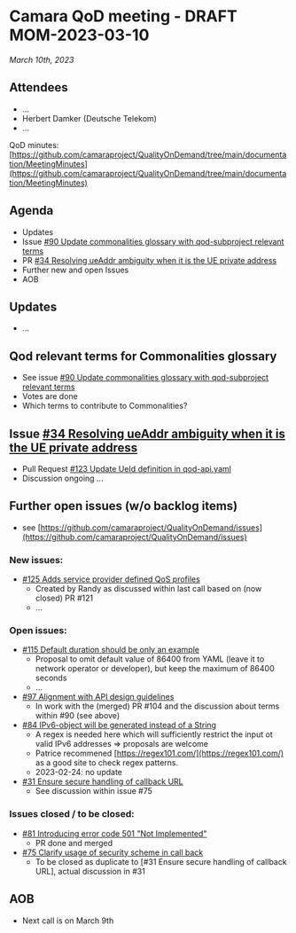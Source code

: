 # Camara QoD meeting - DRAFT MOM-2023-03-10

*March 10th, 2023*

## Attendees

* ...
* Herbert Damker (Deutsche Telekom)
* ...

QoD minutes: [https://github.com/camaraproject/QualityOnDemand/tree/main/documentation/MeetingMinutes](https://github.com/camaraproject/QualityOnDemand/tree/main/documentation/MeetingMinutes)

## Agenda

* Updates
* Issue [#90 Update commonalities glossary with qod-subproject relevant terms](https://github.com/camaraproject/QualityOnDemand/issues/90)
* PR [#34 Resolving ueAddr ambiguity when it is the UE private address](https://github.com/camaraproject/QualityOnDemand/pull/34)
* Further new and open Issues
* AOB

## Updates
* ...

## Qod relevant terms for Commonalities glossary

* See issue [#90 Update commonalities glossary with qod-subproject relevant terms](https://github.com/camaraproject/QualityOnDemand/issues/90)
* Votes are done
* Which terms to contribute to Commonalities?

## Issue [#34 Resolving ueAddr ambiguity when it is the UE private address](https://github.com/camaraproject/QualityOnDemand/pull/34)

* Pull Request [#123 Update UeId definition in qod-api.yaml](https://github.com/camaraproject/QualityOnDemand/pull/123)
* Discussion ongoing ...

## Further open issues (w/o backlog items)

* see [https://github.com/camaraproject/QualityOnDemand/issues](https://github.com/camaraproject/QualityOnDemand/issues)

### New issues:


* [#125 Adds service provider defined QoS profiles](https://github.com/camaraproject/QualityOnDemand/issues/125)
  *  Created by Randy as discussed within last call based on (now closed) PR #121
  *  ...

### Open issues:

* [#115 Default duration should be only an example](https://github.com/camaraproject/QualityOnDemand/issues/115)
  * Proposal to omit default value of 86400 from YAML (leave it to network operator or developer), but keep the maximum of 86400 seconds
  * ...
* [#97 Alignment with API design guidelines](https://github.com/camaraproject/QualityOnDemand/pull/97)
    * In work with the (merged) PR #104 and the discussion about terms within #90 (see above)
* [#84 IPv6-object will be generated instead of a String](https://github.com/camaraproject/QualityOnDemand/pull/84)
    * A regex is needed here which will sufficiently restrict the input ot valid IPv6 addresses => proposals are welcome
    * Patrice recommened [https://regex101.com/](https://regex101.com/) as a good site to check regex patterns.
    * 2023-02-24: no update
* [#31 Ensure secure handling of callback URL](https://github.com/camaraproject/QualityOnDemand/pull/31)
    * See discussion within issue #75

### Issues closed / to be closed:

* [#81 Introducing error code 501 "Not Implemented"](https://github.com/camaraproject/QualityOnDemand/pull/81)
    * PR done and merged
* [#75 Clarify usage of security scheme in call back](https://github.com/camaraproject/QualityOnDemand/pull/75)
    * To be closed as duplicate to [#31 Ensure secure handling of callback URL], actual discussion in #31

## AOB

* Next call is on March 9th
